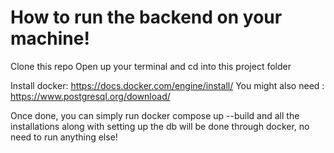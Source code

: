# How to run the backend on your machine!

Clone this repo
Open up your terminal and cd into this project folder

Install docker: https://docs.docker.com/engine/install/
You might also need : https://www.postgresql.org/download/

Once done, you can simply run 
    docker compose up --build
and all the installations along with setting up the db will be done through docker, no need to run anything else!   